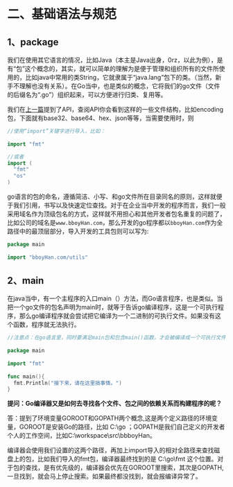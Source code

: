 # 二、基础语法与规范

## 1、package

我们在使用其它语言的情况，比如Java（本主是Java出身，0rz，以此为例），是有“包”这个概念的，其实，就可以简单的理解为是便于管理和组织所有的文件所使用的，比如java中常用的类String，它就隶属于“java.lang”包下的类。（当然，新手不理解也没有关系）。在Go当中，也是类似的概念，它将我们的go文件（文件的后缀名为“.go”）组织起来，可以方便进行归类、复用等。 

我们在[上一篇](https://github.com/bboyHan/booknote/blob/master/golang/%E4%B8%80%E3%80%81%E5%AE%89%E8%A3%85%E4%B8%8E%E9%85%8D%E7%BD%AE.md)提到了API，查阅API你会看到这样的一些文件结构，比如encoding包，下面就有base32、base64、hex、json等等，当需要使用时，则

```go
//使用“import”关键字进行导入，比如：
 
import "fmt"

//或者
import (
  "fmt"
  "os"
)
```

go语言的包的命名，遵循简洁、小写、和go文件所在目录同名的原则，这样就便于我们引用，书写以及快速定位查找。对于在企业当中开发的程序而言，我们一般采用域名作为顶级包名的方式，这样就不用担心和其他开发者包名重复的问题了，比如公司的域名是`www.bboyHan.com`，那么开发的go程序都以`bboyHan.com`作为全路径中的最顶层部分，导入开发的工具包则可以写为:

```go
package main
 
import "bboyHan.com/utils"
```

## 2、main

在java当中，有一个主程序的入口main（）方法，而Go语言程序，也是类似。当把一个go文件的包名声明为main时，就等于告诉go编译程序，这是一个可执行程序，那么go编译程序就会尝试把它编译为一个二进制的可执行文件。如果没有这个函数，程序就无法执行。

```go
//注意点：在go语言里，同时要满足main包和包含main()函数，才会被编译成一个可执行文件。
 
package main
 
import "fmt"
 
func main(){
  fmt.Println("接下来，请在这里搞事情。")
}
```

**提问：Go编译器又是如何去寻找各个文件、包之间的依赖关系而构建程序的呢？**

答：提到了环境变量GOROOT和GOPATH两个概念,这是两个定义路径的环境变量，GOROOT是安装Go的路径，比如 C:\go ；GOPATH是我们自己定义的开发者个人的工作空间，比如C:\workspace\src\bbboyHan。
  
编译器会使用我们设置的这两个路径，再加上import导入的相对全路径来查找磁盘上的包，比如我们导入的fmt包，编译器最终找到的是 C:\go\fmt 这个位置。对于包的查找，是有优先级的，编译器会优先在GOROOT里搜索，其次是GOPATH,一旦找到，就会马上停止搜索。如果最终都没找到，就会报编译异常了。


